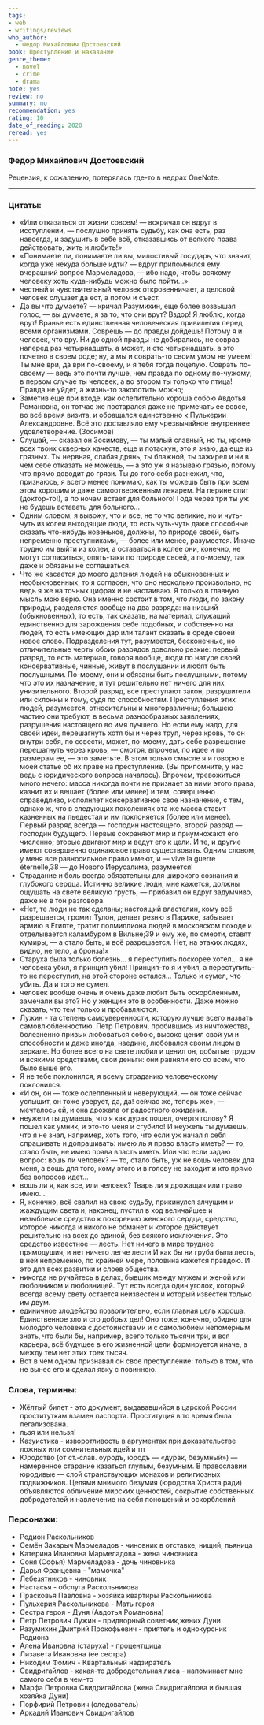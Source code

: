 ```yaml
---
tags:
- web
- writings/reviews
who_author:
  - Федор Михайлович Достоевский
book: Преступление и наказание
genre_theme:
  - novel
  - crime
  - drama
note: yes
review: no
summary: no
recommendation: yes
rating: 10
date_of_reading: 2020
reread: yes
---
```

### Федор Михайлович Достоевский

Рецензия, к сожалению, потерялась где-то в недрах OneNote. 

---
### Цитаты:

- «Или отказаться от жизни совсем! — вскричал он вдруг в исступлении, — послушно принять судьбу, как она есть, раз навсегда, и задушить в себе всё, отказавшись от всякого права действовать, жить и любить!»
- «Понимаете ли, понимаете ли вы, милостивый государь, что значит, когда уже некуда больше идти? — вдруг припомнился ему вчерашний вопрос Мармеладова, — ибо надо, чтобы всякому человеку хоть куда-нибудь можно было пойти…»
- честный и чувствительный человек откровенничает, а деловой человек слушает да ест, а потом и съест.
- Да вы что думаете? — кричал Разумихин, еще более возвышая голос, — вы думаете, я за то, что они врут? Вздор! Я люблю, когда врут! Вранье есть единственная человеческая привилегия перед всеми организмами. Соврешь — до правды дойдешь! Потому я и человек, что вру. Ни до одной правды не добирались, не соврав наперед раз четырнадцать, а может, и сто четырнадцать, а это почетно в своем роде; ну, а мы и соврать-то своим умом не умеем! Ты мне ври, да ври по-своему, и я тебя тогда поцелую. Соврать по-своему — ведь это почти лучше, чем правда по одному по-чужому; в первом случае ты человек, а во втором ты только что птица! Правда не уйдет, а жизнь-то заколотить можно;
- Заметив еще при входе, как ослепительно хороша собою Авдотья Романовна, он тотчас же постарался даже не примечать ее вовсе, во всё время визита, и обращался единственно к Пульхерии Александровне. Всё это доставляло ему чрезвычайное внутреннее удовлетворение. (Зосимов)
- Слушай, — сказал он Зосимову, — ты малый славный, но ты, кроме всех твоих скверных качеств, еще и потаскун, это я знаю, да еще из грязных. Ты нервная, слабая дрянь, ты блажной, ты зажирел и ни в чем себе отказать не можешь, — а это уж я называю грязью, потому что прямо доводит до грязи. Ты до того себя разнежил, что, признаюсь, я всего менее понимаю, как ты можешь быть при всем этом хорошим и даже самоотверженным лекарем. На перине спит (доктор-то!), а по ночам встает для больного! Года через три ты уж не будешь вставать для больного…
- Одним словом, я вывожу, что и все, не то что великие, но и чуть-чуть из колеи выходящие люди, то есть чуть-чуть даже способные сказать что-нибудь новенькое, должны, по природе своей, быть непременно преступниками, — более или менее, разумеется. Иначе трудно им выйти из колеи, а оставаться в колее они, конечно, не могут согласиться, опять-таки по природе своей, а по-моему, так даже и обязаны не соглашаться.
- Что же касается до моего деления людей на обыкновенных и необыкновенных, то я согласен, что оно несколько произвольно, но ведь я же на точных цифрах и не настаиваю. Я только в главную мысль мою верю. Она именно состоит в том, что люди, по закону природы, разделяются вообще на два разряда: на низший (обыкновенных), то есть, так сказать, на материал, служащий единственно для зарождения себе подобных, и собственно на людей, то есть имеющих дар или талант сказать в среде своей новое слово. Подразделения тут, разумеется, бесконечные, но отличительные черты обоих разрядов довольно резкие: первый разряд, то есть материал, говоря вообще, люди по натуре своей консервативные, чинные, живут в послушании и любят быть послушными. По-моему, они и обязаны быть послушными, потому что это их назначение, и тут решительно нет ничего для них унизительного. Второй разряд, все преступают закон, разрушители или склонны к тому, судя по способностям. Преступления этих людей, разумеется, относительны и многоразличны; большею частию они требуют, в весьма разнообразных заявлениях, разрушения настоящего во имя лучшего. Но если ему надо, для своей идеи, перешагнуть хотя бы и через труп, через кровь, то он внутри себя, по совести, может, по-моему, дать себе разрешение перешагнуть через кровь, — смотря, впрочем, по идее и по размерам ее, — это заметьте. В этом только смысле я и говорю в моей статье об их праве на преступление. (Вы припомните, у нас ведь с юридического вопроса началось). Впрочем, тревожиться много нечего: масса никогда почти не признает за ними этого права, казнит их и вешает (более или менее) и тем, совершенно справедливо, исполняет консервативное свое назначение, с тем, однако ж, что в следующих поколениях эта же масса ставит казненных на пьедестал и им поклоняется (более или менее). Первый разряд всегда — господин настоящего, второй разряд — господин будущего. Первые сохраняют мир и приумножают его численно; вторые двигают мир и ведут его к цели. И те, и другие имеют совершенно одинаковое право существовать. Одним словом, у меня все равносильное право имеют, и — vive la guerre éternelle,38 — до Нового Иерусалима, разумеется!
- Страдание и боль всегда обязательны для широкого сознания и глубокого сердца. Истинно великие люди, мне кажется, должны ощущать на свете великую грусть, — прибавил он вдруг задумчиво, даже не в тон разговора.
- «Нет, те люди не так сделаны; настоящий властелин, кому всё разрешается, громит Тулон, делает резню в Париже, забывает армию в Египте, тратит полмиллиона людей в московском походе и отделывается каламбуром в Вильне;39 и ему же, по смерти, ставят кумиры, — а стало быть, и всё разрешается. Нет, на этаких людях, видно, не тело, а бронза!»
- Старуха была только болезнь… я переступить поскорее хотел… я не человека убил, я принцип убил! Принцип-то я и убил, а переступить-то не переступил, на этой стороне остался… Только и сумел, что убить. Да и того не сумел.
- человек вообще очень и очень даже любит быть оскорбленным, замечали вы это? Но у женщин это в особенности. Даже можно сказать, что тем только и пробавляются.
- Лужин - та степень самоуверенности, которую лучше всего назвать самовлюбленностию. Петр Петрович, пробившись из ничтожества, болезненно привык любоваться собою, высоко ценил свой ум и способности и даже иногда, наедине, любовался своим лицом в зеркале. Но более всего на свете любил и ценил он, добытые трудом и всякими средствами, свои деньги: они равняли его со всем, что было выше его.
- Я не тебе поклонился, я всему страданию человеческому поклонился.
- «И он, он — тоже ослепленный и неверующий, — он тоже сейчас услышит, он тоже уверует, да, да! сейчас же, теперь же», — мечталось ей, и она дрожала от радостного ожидания.
- неужели ты думаешь, что я как дурак пошел, очертя голову? Я пошел как умник, и это-то меня и сгубило! И неужель ты думаешь, что я не знал, например, хоть того, что если уж начал я себя спрашивать и допрашивать: имею ль я право власть иметь? — то, стало быть, не имею права власть иметь. Или что если задаю вопрос: вошь ли человек? — то, стало быть, уж не вошь человек для меня, а вошь для того, кому этого и в голову не заходит и кто прямо без вопросов идет…
- вошь ли я, как все, или человек? Тварь ли я дрожащая или право имею…
- Я, конечно, всё свалил на свою судьбу, прикинулся алчущим и жаждущим света и, наконец, пустил в ход величайшее и незыблемое средство к покорению женского сердца, средство, которое никогда и никого не обманет и которое действует решительно на всех до единой, без всякого исключения. Это средство известное — лесть. Нет ничего в мире труднее прямодушия, и нет ничего легче лести.И как бы ни груба была лесть, в ней непременно, по крайней мере, половина кажется правдою. И это для всех развитии и слоев общества.
- никогда не ручайтесь в делах, бывших между мужем и женой или любовником и любовницей. Тут есть всегда один уголок, который всегда всему свету остается неизвестен и который известен только им двум.
- единичное злодейство позволительно, если главная цель хороша. Единственное зло и сто добрых дел! Оно тоже, конечно, обидно для молодого человека с достоинствами и с самолюбием непомерным знать, что были бы, например, всего только тысячи три, и вся карьера, всё будущее в его жизненной цели формируется иначе, а между тем нет этих трех тысяч.
- Вот в чем одном признавал он свое преступление: только в том, что не вынес его и сделал явку с повинною.
### Слова, термины:
- Жёлтый билет - это документ, выдававшийся в царской России проституткам взамен паспорта. Проституция в то время была легализована.
- льзя или нельзя!
- Казуистика - изворотливость в аргументах при доказательстве ложных или сомнительных идей и тп
- Юро́дство (от ст.‑слав. оуродъ, юродъ — «дурак, безумный») — намеренное старание казаться глупым, безумным. В православии юродивые — слой странствующих монахов и религиозных подвижников. Целями мнимого безумия (юродства Христа ради) объявляются обличение мирских ценностей, сокрытие собственных добродетелей и навлечение на себя поношений и оскорблений
### Персонажи:
- Родион Раскольников
- Семён Захарыч Мармеладов - чиновник в отставке, нищий, пьяница
- Катерина Ивановна Мармеладова - жена чиновника
- Соня (Софья) Мармеладова - дочь чиновника
- Дарья Францевна - "мамочка"
- Лебезятников - чиновник
- Настасья - обслуга Раскольникова
- Прасковья Павловна - хозяйка квартиры Раскольникова
- Пульхерия Раскольникова - Мать героя
- Сестра героя - Дуня (Авдотья Романовна)
- Петр Петрович Лужин - придворный советник,жених Дуни
- Разумихин Дмитрий Прокофьевич - приятель и однокурсник Родиона
- Алена Ивановна (старуха) - процентщица
- Лизавета Ивановна (ее сестра)
- Никодим Фомич - Квартальный надзиратель
- Свидригайлов - какая-то добродетельная лиса - напоминает мне самого себя в чем-то
- Марфа Петровна Свидригайлова (жена Свидригайлова и бывшая хозяйка Дуни)
- Порфирий Петрович (следователь)
- Аркадий Иванович Свидригайлов